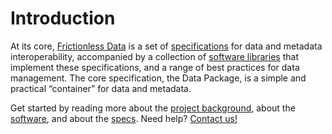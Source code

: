 # Introduction

At its core, [Frictionless Data](https://frictionlessdata.io/) is a set of [specifications](https://frictionlessdata.io/specs/) for data and metadata interoperability, accompanied by a collection of [software libraries](https://frictionlessdata.io/software/) that implement these specifications, and a range of best practices for data management. The core specification, the Data Package, is a simple and practical “container” for data and metadata.

Get started by reading more about the [project background](/introduction/project-overview.md), about the [software](/introduction/software-overview.md), and about the [specs](/introduction/specs-overview.md). Need help? [Contact us!](/introduction/contact.md)
